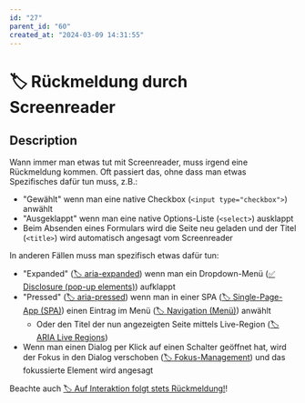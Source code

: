 ```yaml
---
id: "27"
parent_id: "60"
created_at: "2024-03-09 14:31:55"
---
```


# 🏷️ Rückmeldung durch Screenreader

## Description

Wann immer man etwas tut mit Screenreader, muss irgend eine Rückmeldung kommen. Oft passiert das, ohne dass man etwas Spezifisches dafür tun muss, z.B.:

- "Gewählt" wenn man eine native Checkbox (`<input type="checkbox">`) anwählt
- "Ausgeklappt" wenn man eine native Options-Liste (`<select>`) ausklappt
- Beim Absenden eines Formulars wird die Seite neu geladen und der Titel (`<title>`) wird automatisch angesagt vom Screenreader

In anderen Fällen muss man spezifisch etwas dafür tun:

- "Expanded" ([🏷️ aria-expanded](/en/tags/aria-attribute/aria-expanded)) wenn man ein Dropdown-Menü ([✅ Disclosure (pop-up elements)](/en/wcag/4.1.2a-advanced-controls-widgets/disclosure-pop-up-elements)) aufklappt
- "Pressed" ([🏷️ aria-pressed](/en/tags/aria-attribute/aria-pressed)) wenn man in einer SPA ([🏷️ Single-Page-App (SPA)](/en/tags/techniken/single-page-app-spa)) einen Eintrag im Menü ([🏷️ Navigation (Menü)](/en/tags/javascript-widgets/navigation-menu)) anwählt
    - Oder den Titel der nun angezeigten Seite mittels Live-Region ([🏷️ ARIA Live Regions](/en/tags/techniken/aria-live-regions))
- Wenn man einen Dialog per Klick auf einen Schalter geöffnet hat, wird der Fokus in den Dialog verschoben ([🏷️ Fokus-Management](/en/tags/techniken/tastatur-fokus/fokus-management)) und das fokussierte Element wird angesagt

Beachte auch [🏷️ Auf Interaktion folgt stets Rückmeldung!](/en/tags/umsetzungs-kodex/auf-interaktion-folgt-stets-ruckmeldung)!